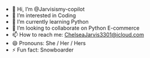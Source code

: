 - 👋 Hi, I’m @Jarvisismy-copilot
- 👀 I’m interested in Coding
- 🌱 I’m currently learning Python
- 💞️ I’m looking to collaborate on Python E-commerce
- 📫 How to reach me: ChelseaJarvis3301@icloud.com
- 😄 Pronouns: She / Her / Hers
- ⚡ Fun fact: Snowboarder

<!---
Jarvisismy-copilot/Jarvisismy-copilot is a ✨ special ✨ repository because its `README.md` (this file) appears on your GitHub profile.
You can click the Preview link to take a look at your changes.
--->
